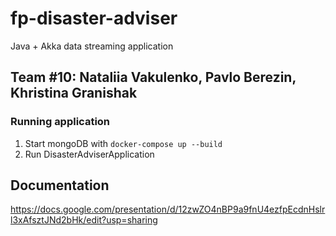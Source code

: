 # fp-disaster-adviser
Java + Akka data streaming application

## Team #10: Nataliia Vakulenko, Pavlo Berezin, Khristina Granishak

### Running application
1. Start mongoDB with `docker-compose up --build`
2. Run DisasterAdviserApplication

## Documentation 
https://docs.google.com/presentation/d/12zwZO4nBP9a9fnU4ezfpEcdnHslrl3xAfsztJNd2bHk/edit?usp=sharing
